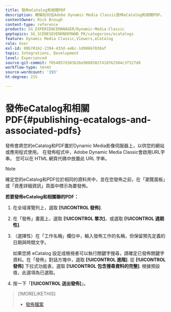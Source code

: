```yaml
---
title: 發佈eCatalog和相關PDF
description: 瞭解如何從Adobe Dynamic Media Classic發佈eCatalog和相關PDF。
contentOwner: Rick Brough
content-type: reference
products: SG_EXPERIENCEMANAGER/Dynamic-Media-Classic
geptopics: SG_SCENESEVENONDEMAND_PK/categories/ecatalogs
feature: Dynamic Media Classic,Viewers,eCatalog
role: User
exl-id: 00b70162-2394-433d-a46c-1d90667030af
topic: Integrations, Development
level: Experienced
source-git-commit: f054057d383b26e9088582f418f62504c3f327d8
workflow-type: tm+mt
source-wordcount: '193'
ht-degree: 21%

---
```


# 發佈eCatalog和相關PDF{#publishing-ecatalogs-and-associated-pdfs}

發佈會將您的eCatalog和PDF置於Dynamic Media影像伺服器上，以供您的網站或應用程式使用。 在發佈程式中，Adobe Dynamic Media Classic會啟用URL字串。 您可以在 HTML 網頁代碼中放置此 URL 字串。

>[!NOTE]
>
>確定您的eCatalog和PDF位於相同的資料夾中，並在您發佈之前，在「瀏覽面板」或「資產詳細資訊」頁面中標示為要發佈。

**若要發佈eCatalog和相關聯的PDF：**

1. 在全域導覽列上，選取 **[!UICONTROL 發佈]**.
1. 在「發佈」畫面上，選取 **[!UICONTROL 單次]**，或選取 **[!UICONTROL 週期性]**.
1. （選擇性）在「工作名稱」欄位中，輸入發佈工作的名稱，但保留預先定義的日期與時間文字。

   如果您將 eCatalog 設定成檢視者可以執行關鍵字搜尋，請確定已發佈關鍵字資料。在「發佈」對話方塊中，選取 **[!UICONTROL 進階]**. 從 **[!UICONTROL 發佈]** 下拉式功能表，選取 **[!UICONTROL 包含搜尋資料的完整]**. 根據預設值，此選項為已選取。

1. 按一下「**[!UICONTROL 送出發佈]**」。

>[!MORELIKETHIS]
>
>* [發佈檔案](publishing-files.md)
